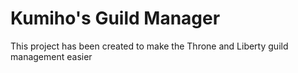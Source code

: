 # Kumiho's Guild Manager
This project has been created to make the Throne and Liberty guild management easier